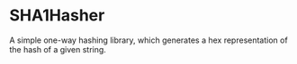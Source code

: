 SHA1Hasher
==========

A simple one-way hashing library, which generates a hex representation of the hash of a given string.
